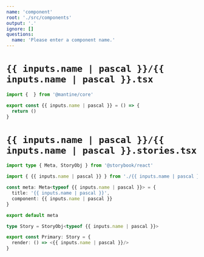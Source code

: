```yaml
---
name: 'component'
root: './src/components'
output: '.'
ignore: []
questions: 
  name: 'Please enter a component name.'
---
```


# `{{ inputs.name | pascal }}/{{ inputs.name | pascal }}.tsx`

```typescript
import {  } from '@mantine/core'

export const {{ inputs.name | pascal }} = () => {
  return ()
}

```


# `{{ inputs.name | pascal }}/{{ inputs.name | pascal }}.stories.tsx`

```typescript
import type { Meta, StoryObj } from '@storybook/react'

import { {{ inputs.name | pascal }} } from './{{ inputs.name | pascal }}'

const meta: Meta<typeof {{ inputs.name | pascal }}> = {
  title: '{{ inputs.name | pascal }}',
  component: {{ inputs.name | pascal }}
}

export default meta

type Story = StoryObj<typeof {{ inputs.name | pascal }}>

export const Primary: Story = {
  render: () => <{{ inputs.name | pascal }}/>
}

```